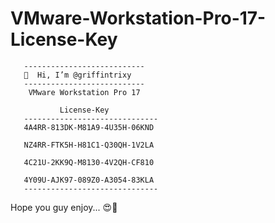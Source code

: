 # VMware-Workstation-Pro-17-License-Key


       ---------------------------
       👋  Hi, I’m @griffintrixy
       ---------------------------
        VMware Workstation Pro 17

               License-Key
       ------------------------------
       4A4RR-813DK-M81A9-4U35H-06KND

       NZ4RR-FTK5H-H81C1-Q30QH-1V2LA

       4C21U-2KK9Q-M8130-4V2QH-CF810

       4Y09U-AJK97-089Z0-A3054-83KLA
       ------------------------------

Hope you guy enjoy... 😍🥰
